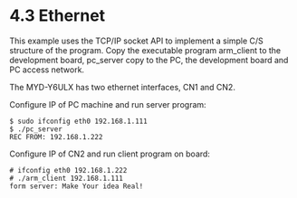 # 4.3 Ethernet

This example uses the TCP/IP socket API to implement a simple C/S structure of the program. Copy the executable program arm_client to the development board, pc_server copy to the PC, the development board and PC access network.

The MYD-Y6ULX has two ethernet interfaces, CN1 and CN2.

Configure IP of PC machine and run server program:

```
$ sudo ifconfig eth0 192.168.1.111
$ ./pc_server
REC FROM: 192.168.1.222
```

Configure IP of CN2 and run client program on board:

```
# ifconfig eth0 192.168.1.222
# ./arm_client 192.168.1.111
form server: Make Your idea Real!
```
